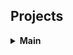 <h2>Projects</h2>

<details>
  <summary><strong>Main</strong></summary>
<details>
  <summary><strong>About Me</strong></summary>
    <p>My name is Alison, these are my Github projects, and my projects are focus...</p>
<details>
  <summary><strong>Projects</strong></summary>
  <details>
    <summary><strong>2024 NYC Yellow Taxi Dataset</strong></summary>
      <details>
      <summary><strong>Data Analytics and Machine Learning case studiest</strong></summary>
  <details>
    <summary><strong>Multi Genre Movie Classification</strong></summary>
<details>
  <summary><strong>Next Challenges</strong></summary>
<details>
  <summary><strong>Howdy</strong></summary>
  
</details>



<details>
  <summary><strong>Movie Genre Classifier</strong></summary>
  <p>This project uses an LSTM model to classify movie genres based on synopses.</p>
  <ul>
    <li>Built with PyTorch</li>
    <li>Trained on 14,000+ movie entries</li>
    <li>Achieved 72% accuracy</li>
  </ul>
  <a href="https://github.com/yourusername/movie-genre-classifier">View on GitHub</a>
</details>

<details>
  <summary><strong>PageRank in Spark</strong></summary>
  <p>A PySpark implementation of PageRank for large-scale graph analysis.</p>
  <a href="https://github.com/yourusername/spark-pagerank">View on GitHub</a>
</details>
